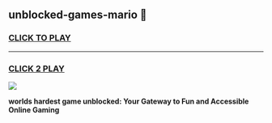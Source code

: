 
## unblocked-games-mario 👋
<h3>
<a href="https://premium.freeplayer.one?title=unblocked-games-mario&ref=14F">CLICK TO PLAY</a></h3>
<hr>

<h3>
<a href="https://premium.freeplayer.one?title=unblocked-games-mario&ref=14F">CLICK 2 PLAY</a>
  
</h3>

<a href="https://premium.freeplayer.one?title=unblocked-games-mario&ref=12F/"><img src="https://clearcache.store/games.png"></a>


**worlds hardest game unblocked: Your Gateway to Fun and Accessible Online Gaming**
